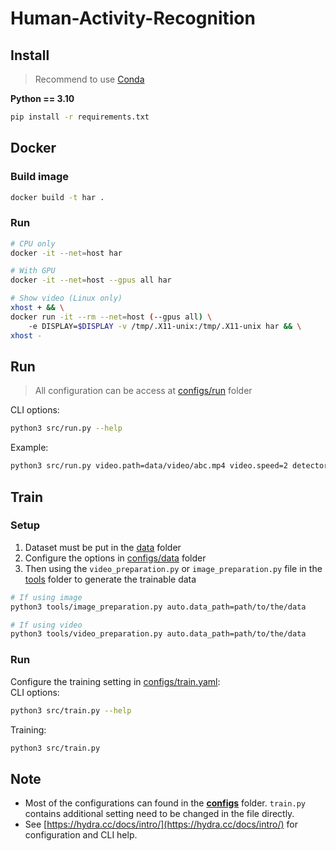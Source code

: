 # Human-Activity-Recognition

## Install
> Recommend to use [Conda](https://docs.conda.io/projects/miniconda/en/latest/)

**Python == 3.10**  
```bash
pip install -r requirements.txt
```

## Docker
### Build image
```bash
docker build -t har .
```

### Run
```bash
# CPU only
docker -it --net=host har

# With GPU
docker -it --net=host --gpus all har

# Show video (Linux only)
xhost + && \
docker run -it --rm --net=host (--gpus all) \
    -e DISPLAY=$DISPLAY -v /tmp/.X11-unix:/tmp/.X11-unix har && \
xhost -
```

## Run
> All configuration can be access at [configs/run](https://github.com/HT0710/Human-Activity-Recognition/blob/main/configs/run) folder

CLI options:
```bash
python3 src/run.py --help
```

Example:
```bash
python3 src/run.py video.path=data/video/abc.mp4 video.speed=2 detector.model.conf=0.5 classifier=false features.heatmap=false features.track_box=false
```


## Train
### Setup
1. Dataset must be put in the [data](https://github.com/HT0710/Human-Activity-Recognition/tree/main/data) folder
2. Configure the options in [configs/data](https://github.com/HT0710/Human-Activity-Recognition/blob/main/configs/data) folder
3. Then using the `video_preparation.py` or `image_preparation.py` file in the [tools](https://github.com/HT0710/Human-Activity-Recognition/blob/main/tools) folder to generate the trainable data
```bash
# If using image
python3 tools/image_preparation.py auto.data_path=path/to/the/data

# If using video
python3 tools/video_preparation.py auto.data_path=path/to/the/data
```

### Run
Configure the training setting in [configs/train.yaml](https://github.com/HT0710/Human-Activity-Recognition/blob/main/configs/train.yaml):  
CLI options:
```bash
python3 src/train.py --help
```
Training:
```bash
python3 src/train.py
```

## Note
- Most of the configurations can found in the **[configs](https://github.com/HT0710/Human-Activity-Recognition/tree/main/configs)** folder. `train.py` contains additional setting need to be changed in the file directly.
- See [https://hydra.cc/docs/intro/](https://hydra.cc/docs/intro/) for configuration and CLI help.
